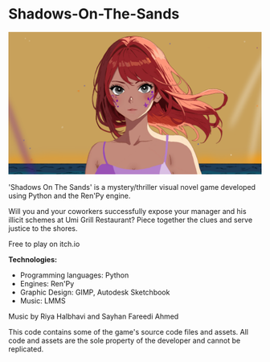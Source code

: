 # Shadows-On-The-Sands
<img src = "yuzu_closeup.png">

'Shadows On The Sands' is a mystery/thriller visual novel game developed using Python and the Ren'Py engine.

Will you and your coworkers successfully expose your manager and his illicit schemes at Umi Grill Restaurant? Piece together the clues and serve justice to the shores.

Free to play on itch.io

<b>Technologies:</b>
- Programming languages: Python
- Engines: Ren'Py
- Graphic Design: GIMP, Autodesk Sketchbook
- Music: LMMS

Music by Riya Halbhavi and Sayhan Fareedi Ahmed

This code contains some of the game's source code files and assets. All code and assets are the sole property of the developer and cannot be replicated.
